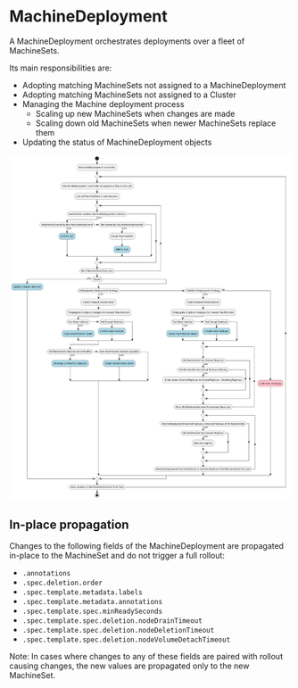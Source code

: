 # MachineDeployment

A MachineDeployment orchestrates deployments over a fleet of MachineSets.

Its main responsibilities are:
* Adopting matching MachineSets not assigned to a MachineDeployment
* Adopting matching MachineSets not assigned to a Cluster
* Managing the Machine deployment process
  * Scaling up new MachineSets when changes are made
  * Scaling down old MachineSets when newer MachineSets replace them
* Updating the status of MachineDeployment objects

![](../../../images/cluster-admission-machinedeployment-controller.png)

## In-place propagation
Changes to the following fields of the MachineDeployment are propagated in-place to the MachineSet and do not trigger a full rollout:
- `.annotations`
- `.spec.deletion.order`
- `.spec.template.metadata.labels`
- `.spec.template.metadata.annotations`
- `.spec.template.spec.minReadySeconds`
- `.spec.template.spec.deletion.nodeDrainTimeout`
- `.spec.template.spec.deletion.nodeDeletionTimeout`
- `.spec.template.spec.deletion.nodeVolumeDetachTimeout`

Note: In cases where changes to any of these fields are paired with rollout causing changes, the new values are propagated only to the new MachineSet. 
